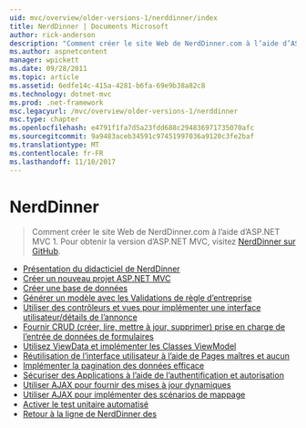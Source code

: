 ```yaml
---
uid: mvc/overview/older-versions-1/nerddinner/index
title: NerdDinner | Documents Microsoft
author: rick-anderson
description: "Comment créer le site Web de NerdDinner.com à l’aide d’ASP.NET MVC 1. Pour obtenir la version d’ASP.NET MVC 3, visitez nerddinner sur GitHub."
ms.author: aspnetcontent
manager: wpickett
ms.date: 09/28/2011
ms.topic: article
ms.assetid: 6edfe14c-415a-4281-b6fa-69e9b38a82c8
ms.technology: dotnet-mvc
ms.prod: .net-framework
msc.legacyurl: /mvc/overview/older-versions-1/nerddinner
msc.type: chapter
ms.openlocfilehash: e4791f1fa7d5a23fdd688c294836971735070afc
ms.sourcegitcommit: 9a9483aceb34591c97451997036a9120c3fe2baf
ms.translationtype: MT
ms.contentlocale: fr-FR
ms.lasthandoff: 11/10/2017
---
```

<a name="nerddinner"></a>NerdDinner
====================
> Comment créer le site Web de NerdDinner.com à l’aide d’ASP.NET MVC 1. Pour obtenir la version d’ASP.NET MVC, visitez [NerdDinner sur GitHub](https://github.com/AspNetMVPSamples/NerdDinner).


- [Présentation du didacticiel de NerdDinner](introducing-the-nerddinner-tutorial.md)
- [Créer un nouveau projet ASP.NET MVC](create-a-new-aspnet-mvc-project.md)
- [Créer une base de données](create-a-database.md)
- [Générer un modèle avec les Validations de règle d’entreprise](build-a-model-with-business-rule-validations.md)
- [Utiliser des contrôleurs et vues pour implémenter une interface utilisateur/détails de l’annonce](use-controllers-and-views-to-implement-a-listingdetails-ui.md)
- [Fournir CRUD (créer, lire, mettre à jour, supprimer) prise en charge de l’entrée de données de formulaires](provide-crud-create-read-update-delete-data-form-entry-support.md)
- [Utilisez ViewData et implémenter les Classes ViewModel](use-viewdata-and-implement-viewmodel-classes.md)
- [Réutilisation de l’interface utilisateur à l’aide de Pages maîtres et aucun](re-use-ui-using-master-pages-and-partials.md)
- [Implémenter la pagination des données efficace](implement-efficient-data-paging.md)
- [Sécuriser des Applications à l’aide de l’authentification et autorisation](secure-applications-using-authentication-and-authorization.md)
- [Utiliser AJAX pour fournir des mises à jour dynamiques](use-ajax-to-deliver-dynamic-updates.md)
- [Utiliser AJAX pour implémenter des scénarios de mappage](use-ajax-to-implement-mapping-scenarios.md)
- [Activer le test unitaire automatisé](enable-automated-unit-testing.md)
- [Retour à la ligne de NerdDinner des](nerddinner-wrap-up.md)
